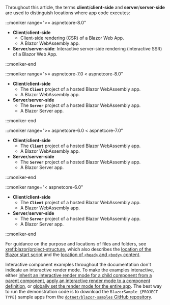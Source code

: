 Throughout this article, the terms **client**/**client-side** and **server**/**server-side** are used to distinguish locations where app code executes:

:::moniker range=">= aspnetcore-8.0"

* **Client**/**client-side**
  * Client-side rendering (CSR) of a Blazor Web App.
  * A Blazor WebAssembly app.
* **Server**/**server-side**: Interactive server-side rendering (interactive SSR) of a Blazor Web App.

:::moniker-end

:::moniker range=">= aspnetcore-7.0 < aspnetcore-8.0"

* **Client**/**client-side**
  * The **`Client`** project of a hosted Blazor WebAssembly app.
  * A Blazor WebAssembly app.
* **Server**/**server-side**
  * The **`Server`** project of a hosted Blazor WebAssembly app.
  * A Blazor Server app.

:::moniker-end

:::moniker range=">= aspnetcore-6.0 < aspnetcore-7.0"

* **Client**/**client-side**
  * The **`Client`** project of a hosted Blazor WebAssembly app.
  * A Blazor WebAssembly app.
* **Server**/**server-side**
  * The **`Server`** project of a hosted Blazor WebAssembly app.
  * A Blazor Server app.

:::moniker-end

:::moniker range="< aspnetcore-6.0"

* **Client**/**client-side**
  * The **`Client`** project of a hosted Blazor WebAssembly app.
  * A Blazor WebAssembly app.
* **Server**/**server-side**
  * The **`Server`** project of a hosted Blazor WebAssembly app.
  * A Blazor Server app.

:::moniker-end

For guidance on the purpose and locations of files and folders, see <xref:blazor/project-structure>, which also describes the [location of the Blazor start script](xref:blazor/project-structure#location-of-the-blazor-script) and the [location of `<head>` and `<body>` content](xref:blazor/project-structure#location-of-head-and-body-content).

Interactive component examples throughout the documentation don't indicate an interactive render mode. To make the examples interactive, either [inherit an interactive render mode for a child component from a parent component](xref:blazor/components/render-modes#apply-a-render-mode-to-a-component-instance), [apply an interactive render mode to a component definition](xref:blazor/components/render-modes#apply-a-render-mode-to-a-component-definition), or [globally set the render mode for the entire app](xref:blazor/components/render-modes#apply-a-render-mode-to-the-entire-app). The best way to run the demonstration code is to download the `BlazorSample_{PROJECT TYPE}` sample apps from the [`dotnet/blazor-samples` GitHub repository](https://github.com/dotnet/blazor-samples).

